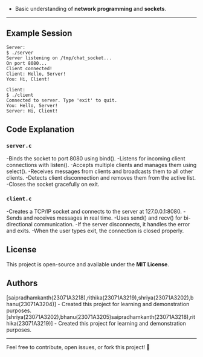 - Basic understanding of **network programming** and **sockets**.  

---
## Example Session
```
Server:
$ ./server
Server listening on /tmp/chat_socket...
On port 8080...
Client connected!
Client: Hello, Server!
You: Hi, Client!
```

```
Client:
$ ./client
Connected to server. Type 'exit' to quit.
You: Hello, Server!
Server: Hi, Client!
```

## Code Explanation
### `server.c`
-Binds the socket to port 8080 using bind().
-Listens for incoming client connections with listen().
-Accepts multiple clients and manages them using select().
-Receives messages from clients and broadcasts them to all other clients.
-Detects client disconnection and removes them from the active list.
-Closes the socket gracefully on exit.
### `client.c`
-Creates a TCP/IP socket and connects to the server at 127.0.0.1:8080.
-Sends and receives messages in real time.
-Uses send() and recv() for bi-directional communication.
-If the server disconnects, it handles the error and exits.
-When the user types exit, the connection is closed properly.
## License
This project is open-source and available under the **MIT License**.

## Authors
[saipradhamkanth(23071A3218),rithika(23071A3219),shriya(23071A3202),bhanu(23071A3204)] - Created this project for learning and demonstration purposes.
[shriya(23071A3202),bhanu(23071A3205)saipradhamkanth(23071A3218),rithika(23071A3219)] - Created this project for learning and demonstration purposes.

---
Feel free to contribute, open issues, or fork this project! 🚀
